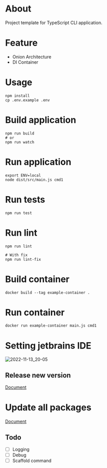# About

Project template for TypeScript CLI application.

# Feature

* Onion Architecture
* DI Container

# Usage

```
npm install
cp .env.example .env
```

# Build application

```
npm run build
# or
npm run watch
```

# Run application

```
export ENV=local
node dist/src/main.js cmd1
```

# Run tests

```
npm run test
```

# Run lint

```
npm run lint

# With fix
npm run lint-fix
```

# Build container

```
docker build --tag example-container .
```

# Run container

```
docker run example-container main.js cmd1
```

# Setting jetbrains IDE

![2022-11-13_20-05](https://user-images.githubusercontent.com/7825234/201518505-aeaa8186-bc36-4fbb-bd56-d8a81099e98c.png)



## Release new version

[Document](https://gist.github.com/t-kuni/3d0a5cc86ab63cab3188160f5535afc0#%E6%96%B0%E3%81%97%E3%81%84%E3%83%90%E3%83%BC%E3%82%B8%E3%83%A7%E3%83%B3%E3%82%92%E6%8E%A1%E7%95%AA%E3%81%99%E3%82%8B)

# Update all packages

[Document](https://gist.github.com/t-kuni/e59677cbe6b0ac0046a5615bbf4ec043)

## Todo

- [ ] Logging
- [ ] Debug
- [ ] Scaffold command